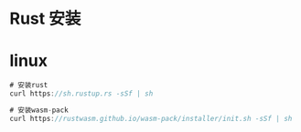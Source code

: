 # Rust 安装

# linux

```javascript
# 安装rust
curl https://sh.rustup.rs -sSf | sh

# 安装wasm-pack
curl https://rustwasm.github.io/wasm-pack/installer/init.sh -sSf | sh

```
